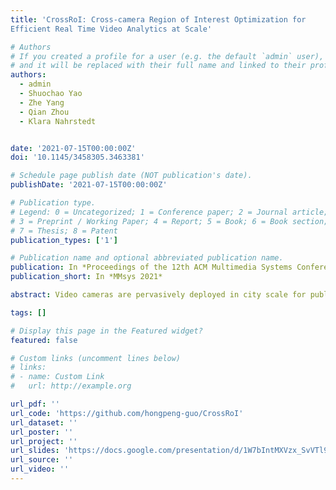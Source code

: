 ```yaml
---
title: 'CrossRoI: Cross-camera Region of Interest Optimization for
Efficient Real Time Video Analytics at Scale'

# Authors
# If you created a profile for a user (e.g. the default `admin` user), write the username (folder name) here
# and it will be replaced with their full name and linked to their profile.
authors:
  - admin
  - Shuochao Yao
  - Zhe Yang
  - Qian Zhou
  - Klara Nahrstedt


date: '2021-07-15T00:00:00Z'
doi: '10.1145/3458305.3463381'

# Schedule page publish date (NOT publication's date).
publishDate: '2021-07-15T00:00:00Z'

# Publication type.
# Legend: 0 = Uncategorized; 1 = Conference paper; 2 = Journal article;
# 3 = Preprint / Working Paper; 4 = Report; 5 = Book; 6 = Book section;
# 7 = Thesis; 8 = Patent
publication_types: ['1']

# Publication name and optional abbreviated publication name.
publication: In *Proceedings of the 12th ACM Multimedia Systems Conference*
publication_short: In *MMsys 2021*

abstract: Video cameras are pervasively deployed in city scale for public good or community safety (i.e. traffic monitoring or suspected person tracking). However, analyzing large scale video feeds in real time is data intensive and poses severe challenges to today's network and computation systems. We present CrossRoI, a resource-efficient system that enables real time video analytics at scale via harnessing the videos content associations and redundancy across a fleet of cameras. CrossRoI exploits the intrinsic physical correlations of cross-camera viewing fields to drastically reduce the communication and computation costs. CrossRoI removes the repentant appearances of same objects in multiple cameras without harming comprehensive coverage of the scene. CrossRoI operates in two phases - an offline phase to establish cross-camera correlations, and an efficient online phase for real time video inference. Experiments on real-world video feeds show that CrossRoI achieves 42% ~ 65% reduction for network overhead and 25% ~ 34% reduction for response delay in real time video analytics applications with more than 99% query accuracy, when compared to baseline methods. If integrated with SotA frame filtering systems, the performance gains of CrossRoI reaches 50% ~ 80% (network overhead) and 33% ~ 61% (end-to-end delay).

tags: []

# Display this page in the Featured widget?
featured: false

# Custom links (uncomment lines below)
# links:
# - name: Custom Link
#   url: http://example.org

url_pdf: ''
url_code: 'https://github.com/hongpeng-guo/CrossRoI'
url_dataset: ''
url_poster: ''
url_project: ''
url_slides: 'https://docs.google.com/presentation/d/1W7bIntMXVzx_SvVTl93GCUPCc08b7lZccL72F8nWFoQ/edit#slide=id.p'
url_source: ''
url_video: ''
---
```


<!-- {{% callout note %}}
Click the _Cite_ button above to demo the feature to enable visitors to import publication metadata into their reference management software.
{{% /callout %}}

{{% callout note %}}
Create your slides in Markdown - click the _Slides_ button to check out the example.
{{% /callout %}}

Supplementary notes can be added here, including [code, math, and images](https://wowchemy.com/docs/writing-markdown-latex/). -->
